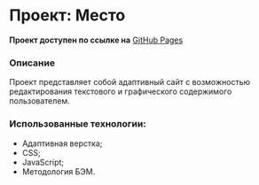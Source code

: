 # Проект: Место

**Проект доступен по ссылке на** [GitHub Pages](https://davedeneev.github.io/mesto/index.html)

### Описание

Проект представляет собой адаптивный сайт с возможностью редактирования текстового и графического содержимого пользователем.

### Использованные технологии:

- Адаптивная верстка;
- CSS;
- JavaScript;
- Методология БЭМ.